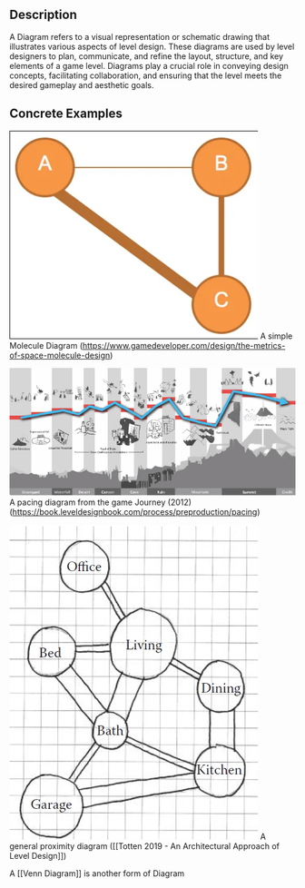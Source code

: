 
## Description

A Diagram refers to a visual representation or schematic drawing that illustrates various aspects of level design. These diagrams are used by level designers to plan, communicate, and refine the layout, structure, and key elements of a game level. Diagrams play a crucial role in conveying design concepts, facilitating collaboration, and ensuring that the level meets the desired gameplay and aesthetic goals. 

## Concrete Examples

![](Assets/moleculediagram.png)
A simple Molecule Diagram (https://www.gamedeveloper.com/design/the-metrics-of-space-molecule-design)

![](Assets/pacingdiagramjourney.png)
A pacing diagram from the game Journey (2012) (https://book.leveldesignbook.com/process/preproduction/pacing)

![](Assets/proximitydiagramgeneral.png)
A general proximity diagram ([[Totten 2019 - An Architectural Approach of Level Design]])

A [[Venn Diagram]] is another form of Diagram